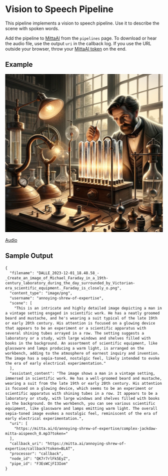 # Vision to Speech Pipeline
This pipeline implements a vision to speech pipeline. Use it to describe the scene with spoken words.

Add the pipeline to [MittaAI](https://mitta.ai) from the `pipelines` page. To download or hear the audio file, use the output `uri` in the callback log. If you use the URL outside your browser, throw your [MittaAI token](https://mitta.ai/settings) on the end.

## Example
![Faraday](https://github.com/MittaAI/mitta-community/blob/main/cookbooks/visionspeech/experiment.png?raw=true)

[Audio](https://github.com/MittaAI/mitta-community/raw/main/cookbooks/visionspeech/complex-jackdaw-mitta-aispeech_0.mp3)

## Sample Output
```
{
  "filename": "DALLE_2023-12-01_18.48.58_-_Create_an_image_of_Michael_Faraday_in_a_19th-century_laboratory_during_the_day_surrounded_by_Victorian-era_scientific_equipment._Faraday_is_closely_o.png",
  "content_type": "image/png",
  "username": "annoying-shrew-of-expertise",
  "scene": [
    "This is an intricate and highly detailed image depicting a man in a vintage setting engaged in scientific work. He has a neatly groomed beard and mustache, and he's wearing a suit typical of the late 19th or early 20th century. His attention is focused on a glowing device that appears to be an experiment or a scientific apparatus with several shining tubes arrayed in a row. The setting suggests a laboratory or a study, with large windows and shelves filled with books in the background. An assortment of scientific equipment, like glassware and lamps producing a warm light, is arranged on the workbench, adding to the atmosphere of earnest inquiry and invention. The image has a sepia-toned, nostalgic feel, likely intended to evoke the era of early electrical experimentation."
  ],
  "assistant_content": "The image shows a man in a vintage setting, immersed in scientific work. He has a well-groomed beard and mustache, wearing a suit from the late 19th or early 20th century. His attention is focused on a glowing device, which seems to be an experiment or scientific apparatus with shining tubes in a row. It appears to be a laboratory or study, with large windows and shelves filled with books in the background. On the workbench, you can see various scientific equipment, like glassware and lamps emitting warm light. The overall sepia-toned image evokes a nostalgic feel, reminiscent of the era of early electrical experimentation.",
  "uri": [
    "https://mitta.ai/d/annoying-shrew-of-expertise/complex-jackdaw-mitta-aispeech_0.mp3?token="
  ],
  "callback_uri": "https://mitta.ai/annoying-shrew-of-expertise/callback?token=BLAT",
  "processor": "callback",
  "node_id": "QK7r7rlFk5EyZ",
  "pipe_id": "F3EsWCjFI3Iom"
}
```